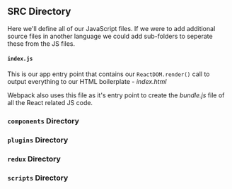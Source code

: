 ## SRC Directory
Here we'll define all of our JavaScript files. If we were to add additional source files in another language we could add sub-folders to seperate these from the JS files.

#### `index.js`
This is our app entry point that contains our `ReactDOM.render()` call to output everything to our HTML boilerplate - _index.html_

Webpack also uses this file as it's entry point to create the _bundle.js_ file of all the React related JS code.

### `components` Directory

### `plugins` Directory

### `redux` Directory

### `scripts` Directory

